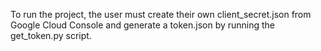 To run the project, the user must create their own client_secret.json from Google Cloud Console 
and generate a token.json by running the get_token.py script.